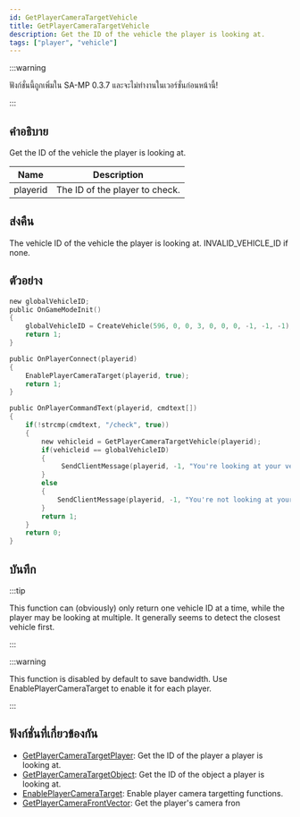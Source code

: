 ```yaml
---
id: GetPlayerCameraTargetVehicle
title: GetPlayerCameraTargetVehicle
description: Get the ID of the vehicle the player is looking at.
tags: ["player", "vehicle"]
---
```


:::warning

ฟังก์ชั่นนี้ถูกเพิ่มใน SA-MP 0.3.7 และจะไม่ทำงานในเวอร์ชั่นก่อนหน้านี้!

:::

## คำอธิบาย

Get the ID of the vehicle the player is looking at.

| Name     | Description                    |
| -------- | ------------------------------ |
| playerid | The ID of the player to check. |

## ส่งคืน

The vehicle ID of the vehicle the player is looking at. INVALID_VEHICLE_ID if none.

## ตัวอย่าง

```c
new globalVehicleID;
public OnGameModeInit()
{
    globalVehicleID = CreateVehicle(596, 0, 0, 3, 0, 0, 0, -1, -1, -1);
    return 1;
}

public OnPlayerConnect(playerid)
{
    EnablePlayerCameraTarget(playerid, true);
    return 1;
}

public OnPlayerCommandText(playerid, cmdtext[])
{
    if(!strcmp(cmdtext, "/check", true))
    {
        new vehicleid = GetPlayerCameraTargetVehicle(playerid);
        if(vehicleid == globalVehicleID)
        {
             SendClientMessage(playerid, -1, "You're looking at your vehicle!");
        }
        else
        {
            SendClientMessage(playerid, -1, "You're not looking at your vehicle.");
        }
        return 1;
    }
    return 0;
}
```

## บันทึก

:::tip

This function can (obviously) only return one vehicle ID at a time, while the player may be looking at multiple. It generally seems to detect the closest vehicle first.

:::

:::warning

This function is disabled by default to save bandwidth. Use EnablePlayerCameraTarget to enable it for each player.

:::

## ฟังก์ชั่นที่เกี่ยวข้องกัน

- [GetPlayerCameraTargetPlayer](../functions/GetPlayerCameraTargetPlayer): Get the ID of the player a player is looking at.
- [GetPlayerCameraTargetObject](../functions/GetplayerCameraTargetObject): Get the ID of the object a player is looking at.
- [EnablePlayerCameraTarget](../functions/EnablePlayerCameraTarget): Enable player camera targetting functions.
- [GetPlayerCameraFrontVector](../functions/GetPlayercameraFrontVector): Get the player's camera fron
